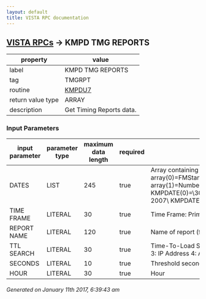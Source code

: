 ```yaml
---
layout: default
title: VISTA RPC documentation
---
```




## [VISTA RPCs](TableOfContent.md) &#8594; KMPD TMG REPORTS 

 property | value 
--- | --- 
 label | KMPD TMG REPORTS
 tag | TMGRPT
 routine | [KMPDU7](http://code.osehra.org/dox/Routine_KMPDU7_source.html)
 return value type | ARRAY
 description | Get Timing Reports data.

### Input Parameters

| input parameter | parameter type | maximum data length | required | description | 
| --- | --- | --- | --- | --- | 
| DATES | LIST | 245 | true | Array containing report dates in format:        array(0)=FMStartDate^FMEndDate^ExtStartDate^ExtEndDate        array(1)=NumberOfSessions ex:     KMPDATE(0)=\3070925^3071001^Sep 25, 2007^Oct 01, 2007\        KMPDATE(1)=7 | 
| TIME FRAME | LITERAL | 30 | true | Time Frame: Prime Time            Non-Prime Time | 
| REPORT NAME | LITERAL | 120 | true | Name of report (free text). | 
| TTL SEARCH | LITERAL | 30 | true | Time-To-Load Search criteria:        1: User Name        2: Client Name        3: IP Address        4: All Items | 
| SECONDS | LITERAL | 10 | true | Threshold seconds. | 
| HOUR | LITERAL | 30 | true | Hour | 




 ###### Generated on January 11th 2017, 6:39:43 am